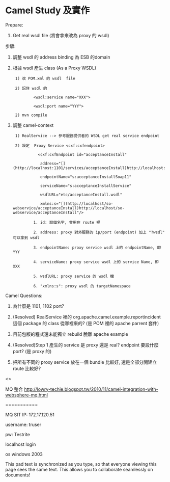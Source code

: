 # Camel Study 及實作

Prepare:

1. Get real wsdl file (將會拿來改為 proxy 的 wsdl)

步驟:

1. 調整 wsdl 的 address binding 為 ESB 的domain

2. 根據 wsdl 產生 class (As a Proxy WSDL)

        1) 改 POM.xml 的 wsdl  file

        2) 記住 wsdl 的 

                <wsdl:service name="XXX"> 

                <wsdl:port name="YYY">

        2) mvn compile

2. 調整 camel-context

        1) RealService --> 參考服務提供者的 WSDL get real service endpoint

        2) 設定  Proxy Service <cxf:cxfendpoint>

                  <cxf:cxfEndpoint id="acceptanceInstall"

                   address="[](http://localhost:1101/services/acceptanceInstall)http://localhost:1101/services/acceptanceInstall"

                   endpointName="s:acceptanceInstallSoap11"

                   serviceName="s:acceptanceInstallService"

                   wsdlURL="etc/acceptanceInstall.wsdl"

                   xmlns:s="[](http://localhost/so-webservice/acceptanceInstall)http://localhost/so-webservice/acceptanceInstall"/>

                1. id: 取個名字, 會用在 route 裡

                2. address: proxy 對外服務的 ip/port (endpoint) 加上 "?wsdl" 可以拿到 wsdl

                3. endpointName: proxy service wsdl 上的 endpointName, 即 YYY

                4. serviceName: proxy service wsdl 上的 service Name, 即 XXX

                5. wsdlURL: proxy service 的 wsdl 檔

                6. "xmlns:s": proxy wsdl 的 targetNamespace

Camel Questions:

1) 為什麼是 1101, 1102 port?

2) (Resolved) RealService 裡的 org.apache.camel.example.reportincident 這個 package 的 class 從哪裡來的? (是 POM 裡的 apache parrent 套件)

3) 目前包版的程式還未能獨立 rebuild 脫離 apache example

4) (Resolved)Step 1 產生的 service 是 proxy 還是 real? endpoint 要設什麼 port?  (是 proxy 的)

5) 把所有不同的 proxy service 放在一個 bundle 比較好, 還是全部分開建立 route 比較好?

<<Todo>>

MQ 整合 [](http://lowry-techie.blogspot.tw/2010/11/camel-integration-with-websphere-mq.html)http://lowry-techie.blogspot.tw/2010/11/camel-integration-with-websphere-mq.html

===========

MQ SIT IP: 172.17.120.51

username: truser

pw: Testrite

localhost login

os windows 2003

This pad text is synchronized as you type, so that everyone viewing this page sees the same text.  This allows you to collaborate seamlessly on documents!